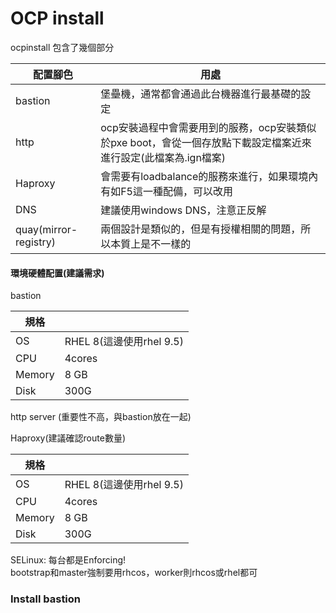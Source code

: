 # OCP install  

ocpinstall 包含了幾個部分  

 | 配置腳色 | 用處 | 
|-------|-------|
| bastion| 堡壘機，通常都會通過此台機器進行最基礎的設定 |
| http |  ocp安裝過程中會需要用到的服務，ocp安裝類似於pxe boot，會從一個存放點下載設定檔案近來進行設定(此檔案為.ign檔案) |
| Haproxy  | 會需要有loadbalance的服務來進行，如果環境內有如F5這一種配備，可以改用 |  
| DNS  | 建議使用windows DNS，注意正反解 |  
| quay(mirror-registry)  | 兩個設計是類似的，但是有授權相關的問題，所以本質上是不一樣的 |  


#### 環境硬體配置(建議需求)  

bastion  

 | 規格 |  | 
|-------|-------|
| OS | RHEL 8(這邊使用rhel 9.5) |
| CPU |  4cores |
| Memory  | 8 GB |  
| Disk  | 300G |  

http server (重要性不高，與bastion放在一起)  

Haproxy(建議確認route數量)  

 | 規格 |  | 
|-------|-------|
| OS | RHEL 8(這邊使用rhel 9.5) |
| CPU |  4cores |
| Memory  | 8 GB |  
| Disk  | 300G |  

SELinux: 每台都是Enforcing!  
bootstrap和master強制要用rhcos，worker則rhcos或rhel都可  

### Install bastion  



